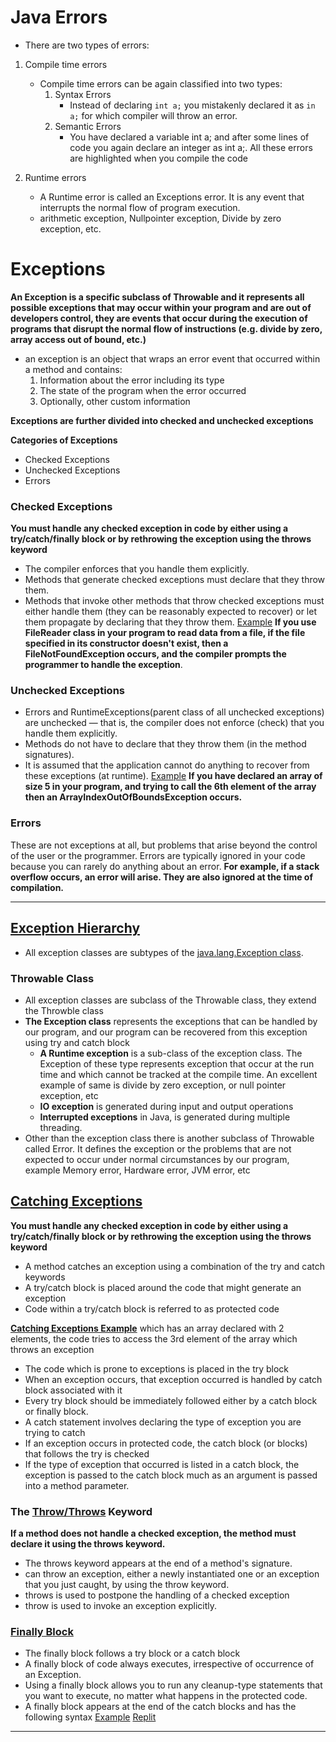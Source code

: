 # Java Errors
- There are two types of errors:

1. Compile time errors
    - Compile time errors can be again classified into two types:
        1. Syntax Errors
            - Instead of declaring `int a;` you mistakenly declared it as `in a;` for which compiler will throw an error.
        2. Semantic Errors
            - You have declared a variable int a; and after some lines of code you again declare an integer as int a;. All these errors are highlighted when you compile the code

2. Runtime errors
    - A Runtime error is called an Exceptions error. It is any event that interrupts the normal flow of program execution.
    - arithmetic exception, Nullpointer exception, Divide by zero exception, etc.


# Exceptions
**An Exception is a specific subclass of Throwable and it represents all possible exceptions that may occur within your program and are out of developers control, they are events that occur during the execution of programs that disrupt the normal flow of instructions (e.g. divide by zero, array access out of bound, etc.)**

- an exception is an object that wraps an error event that occurred within a method and contains: 
    1. Information about the error including its type 
    2. The state of the program when the error occurred 
    3. Optionally, other custom information 


**Exceptions are further divided into checked and unchecked exceptions**

**Categories of Exceptions**

- Checked Exceptions
- Unchecked Exceptions
- Errors

### Checked Exceptions
**You must handle any checked exception in code by either using a try/catch/finally block or by rethrowing the exception using the throws keyword**
- The compiler enforces that you handle them explicitly. 
- Methods that generate checked exceptions must declare that they throw them. 
- Methods that invoke other methods that throw checked exceptions must either handle them (they can be reasonably expected to recover) or let them propagate by declaring that they throw them. 
[Example](../img/exception1.png)
**If you use FileReader class in your program to read data from a file, if the file specified in its constructor doesn't exist, then a FileNotFoundException occurs, and the compiler prompts the programmer to handle the exception**. 

### Unchecked Exceptions
- Errors and RuntimeExceptions(parent class of all unchecked exceptions) are unchecked — that is, the compiler does not enforce (check) that you handle them explicitly. 
- Methods do not have to declare that they throw them (in the method signatures). 
- It is assumed that the application cannot do anything to recover from these exceptions (at runtime). 
[Example](../img/exception2.png)
**If you have declared an array of size 5 in your program, and trying to call the 6th element of the array then an ArrayIndexOutOfBoundsException occurs.** 

### Errors
These are not exceptions at all, but problems that arise beyond the control of the user or the programmer. Errors are typically ignored in your code because you can rarely do anything about an error. 
**For example, if a stack overflow occurs, an error will arise. They are also ignored at the time of compilation.**
________________________

## [Exception Hierarchy](../img/exceptionhierarchy3.png)
 - All exception classes are subtypes of the [java.lang.Exception class](../img/exceptionhierarchy.png). 
### Throwable Class
- All exception classes are subclass of the Throwable class, they extend the Throwble class
- **The Exception class** represents the exceptions that can be handled by our program, and our program can be recovered from this exception using try and catch block
    - **A Runtime exception** is a sub-class of the exception class. The Exception of these type represents exception that occur at the run time and which cannot be tracked at the compile time. An excellent example of same is divide by zero exception, or null pointer exception, etc
    - **IO exception** is generated during input and output operations
    - **Interrupted exceptions** in Java, is generated during multiple threading.
- Other than the exception class there is another subclass of Throwable called Error. It defines the exception or the problems that are not expected to occur under normal circumstances by our program, example Memory error, Hardware error, JVM error, etc 

## [Catching Exceptions](../img/exceptioncatching.png)
**You must handle any checked exception in code by either using a try/catch/finally block or by rethrowing the exception using the throws keyword**
- A method catches an exception using a combination of the try and catch keywords
- A try/catch block is placed around the code that might generate an exception
- Code within a try/catch block is referred to as protected code

**[Catching Exceptions Example](../img/exceptioncatching2.png)** which has an array declared with 2 elements, the code tries to access the 3rd element of the array which throws an exception
- The code which is prone to exceptions is placed in the try block
- When an exception occurs, that exception occurred is handled by catch block associated with it
- Every try block should be immediately followed either by a catch block or finally block.
- A catch statement involves declaring the type of exception you are trying to catch
- If an exception occurs in protected code, the catch block (or blocks) that follows the try is checked
- If the type of exception that occurred is listed in a catch block, the exception is passed to the catch block much as an argument is passed into a method parameter.

### The [Throw/Throws](../img/throwthrows.png) Keyword
**If a method does not handle a checked exception, the method must declare it using the throws keyword.**
- The throws keyword appears at the end of a method's signature. 
- can throw an exception, either a newly instantiated one or an exception that you just caught, by using the throw keyword. 
- throws is used to postpone the handling of a checked exception
- throw is used to invoke an exception explicitly. 

### [Finally Block](../img/finally.png)
- The finally block follows a try block or a catch block
- A finally block of code always executes, irrespective of occurrence of an Exception.
- Using a finally block allows you to run any cleanup-type statements that you want to execute, no matter what happens in the protected code.
- A finally block appears at the end of the catch blocks and has the following syntax 
[Example](../img/finallyblockexample.png)
[Replit](https://repl.it/@shanreed1/exceptions2-1#Main.java)
___________________